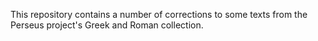 This repository contains a number of corrections to some texts from the Perseus
project's Greek and Roman collection.

